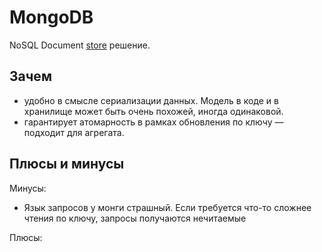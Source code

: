 # MongoDB

NoSQL Document [store](../store.md) решение.

## Зачем

- удобно в смысле сериализации данных. Модель в коде и в хранилище может быть очень похожей, иногда одинаковой.
- гарантирует атомарность в рамках обновления по ключу — подходит для агрегата.

## Плюсы и минусы

Минусы:

- Язык запросов у монги страшный. Если требуется что-то сложнее чтения по ключу, запросы получаются нечитаемые

Плюсы:
